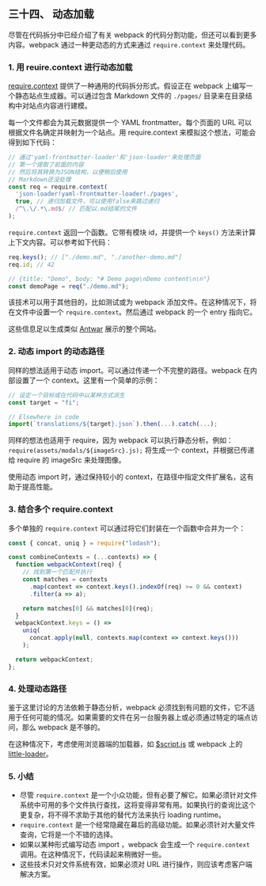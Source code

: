 三十四、 动态加载
---
尽管在代码拆分中已经介绍了有关 webpack 的代码分割功能，但还可以看到更多内容。webpack 通过一种更动态的方式来通过 <code>require.context</code> 来处理代码。
### 1. 用 reuire.context 进行动态加载
[require.context](https://webpack.js.org/api/module-methods/#require-context) 提供了一种通用的代码拆分形式。假设正在 webpack 上编写一个静态站点生成器。可以通过包含 Markdown 文件的 <code>./pages/</code> 目录来在目录结构中对站点内容进行建模。  

每一个文件都会为其元数据提供一个 YAML frontmatter。每个页面的 URL 可以根据文件名确定并映射为一个站点。用 require.context 来模拟这个想法，可能会得到如下代码：
```js
// 通过'yaml-frontmatter-loader'和'json-loader'来处理页面
// 第一个提取了前面的内容
// 然后将其转换为JSON结构，以便稍后使用
// Markdown还没处理
const req = require.context(
  'json-loader!yaml-frontmatter-loader!./pages',
  true, // 递归加载文件，可以使用false来跳过递归
  /^\.\/.*\.md$/ // 匹配以.md结尾的文件
);
```
<code>require.context</code> 返回一个函数。它带有模块 id，并提供一个 <code>keys()</code> 方法来计算上下文内容。可以参考如下代码：
```js
req.keys(); // ["./demo.md", "./another-demo.md"]
req.id; // 42

// {title: "Demo", body: "# Demo page\nDemo content\n\n"}
const demoPage = req("./demo.md");
```
该技术可以用于其他目的，比如测试或为 webpack 添加文件。在这种情况下，将在文件中设置一个 <code>require.context</code>。然后通过 webpack 的一个 entry 指向它。  

这些信息足以生成类似 [Antwar](https://github.com/antwarjs/antwar) 展示的整个网站。
### 2. 动态 import 的动态路径
同样的想法适用于动态 import。可以通过传递一个不完整的路径。webpack 在内部设置了一个 context。这里有一个简单的示例：
```js
// 设定一个目标或在代码中以某种方式派生
const target = "fi";

// Elsewhere in code
import(`translations/${target}.json`).then(...).catch(...);
```
同样的想法也适用于 require，因为 webpack 可以执行静态分析。例如：<code>require(assets/modals/${imageSrc}.js);</code> 将生成一个 context，并根据已传递给 require 的 imageSrc 来处理图像。  

使用动态 import 时，通过保持较小的 context，在路径中指定文件扩展名，这有助于提高性能。
### 3. 结合多个 require.context
多个单独的 <code>require.context</code> 可以通过将它们封装在一个函数中合并为一个：
```js
const { concat, uniq } = require("lodash");

const combineContexts = (...contexts) => {
  function webpackContext(req) {
    // 找到第一个匹配并执行
    const matches = contexts
      .map(context => context.keys().indexOf(req) >= 0 && context)
      .filter(a => a);

    return matches[0] && matches[0](req);
  }
  webpackContext.keys = () =>
    uniq(
      concat.apply(null, contexts.map(context => context.keys()))
    );

  return webpackContext;
};
```
### 4. 处理动态路径
鉴于这里讨论的方法依赖于静态分析，webpack 必须找到有问题的文件，它不适用于任何可能的情况。如果需要的文件在另一台服务器上或必须通过特定的端点访问，那么 webpack 是不够的。  

在这种情况下，考虑使用浏览器端的加载器，如 [$script.js](https://www.npmjs.com/package/scriptjs) 或 webpack 上的 [little-loader](https://www.npmjs.com/package/little-loader)。
### 5. 小结
* 尽管 <code>require.context</code> 是一个小众功能，但有必要了解它。如果必须针对文件系统中可用的多个文件执行查找，这将变得非常有用。如果执行的查询比这个更复杂，将不得不求助于其他的替代方法来执行 loading runtime。
* <code>require.context</code> 是一个经常隐藏在幕后的高级功能。如果必须针对大量文件查询，它将是一个不错的选择。
* 如果以某种形式编写动态 import ，webpack 会生成一个 <code>require.context</code> 调用。在这种情况下，代码读起来稍微好一些。
* 这些技术只对文件系统有效，如果必须对 URL 进行操作，则应该考虑客户端解决方案。
